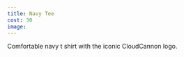 ```yaml
---
title: Navy Tee
cost: 30
image:
---
```


Comfortable navy t shirt with the
iconic CloudCannon logo.
